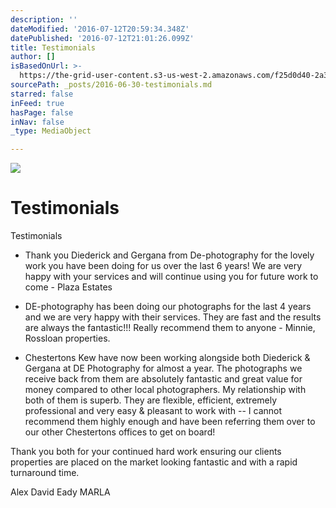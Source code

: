 ```yaml
---
description: ''
dateModified: '2016-07-12T20:59:34.348Z'
datePublished: '2016-07-12T21:01:26.099Z'
title: Testimonials
author: []
isBasedOnUrl: >-
  https://the-grid-user-content.s3-us-west-2.amazonaws.com/f25d0d40-2a33-41bb-b2aa-38a95387a4e3.png
sourcePath: _posts/2016-06-30-testimonials.md
starred: false
inFeed: true
hasPage: false
inNav: false
_type: MediaObject

---
```

![](https://the-grid-user-content.s3-us-west-2.amazonaws.com/f25d0d40-2a33-41bb-b2aa-38a95387a4e3.png)

# Testimonials

Testimonials

* Thank you Diederick and Gergana from De-photography for the lovely work you have been doing for us over the last 6 years! We are very happy with your services and will continue using you for future work to come - Plaza Estates

* DE-photography has been doing our photographs for the last 4 years and we are very happy with their services. They are fast and the results are always the fantastic!!! Really recommend them to anyone - Minnie, Rossloan properties.

* Chestertons Kew have now been working alongside both Diederick & Gergana at DE Photography for almost a year. The photographs we receive back from them are absolutely fantastic and great value for money compared to other local photographers. My relationship with both of them is superb. They are flexible, efficient, extremely professional and very easy & pleasant to work with -- I cannot recommend them highly enough and have been referring them over to our other Chestertons offices to get on board!

Thank you both for your continued hard work ensuring our clients properties are placed on the market looking fantastic and with a rapid turnaround time.

Alex David Eady MARLA